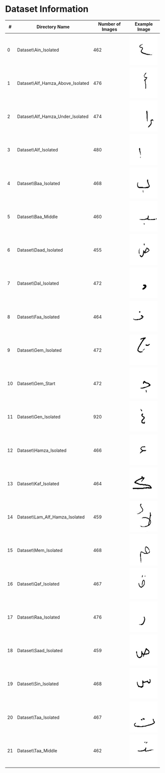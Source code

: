 # Dataset Information
| # | Directory Name | Number of Images | Example Image |
|---|----------------|------------------|---------------|
| 0 | Dataset\Ain_Isolated | 462 | <img src="Dataset\Ain_Isolated\AHCR_00084_Ain_Isolated_60.jpg" width="100" height="100"> |
| 1 | Dataset\Alf_Hamza_Above_Isolated | 476 | <img src="Dataset\Alf_Hamza_Above_Isolated\AHCR_00101_Alf_Hamza_Above_Isolated_9.jpg" width="100" height="100"> |
| 2 | Dataset\Alf_Hamza_Under_Isolated | 474 | <img src="Dataset\Alf_Hamza_Under_Isolated\AHCR_00121_Alf_Hamza_Under_Isolated_49.jpg" width="100" height="100"> |
| 3 | Dataset\Alf_Isolated | 480 | <img src="Dataset\Alf_Isolated\AHCR_00023_Alf_Isolated_6.jpg" width="100" height="100"> |
| 4 | Dataset\Baa_Isolated | 468 | <img src="Dataset\Baa_Isolated\AHCR_00085_Baa_Isolated_24.jpg" width="100" height="100"> |
| 5 | Dataset\Baa_Middle | 460 | <img src="Dataset\Baa_Middle\AHCR_00078_Baa_Middle_65.jpg" width="100" height="100"> |
| 6 | Dataset\Daad_Isolated | 455 | <img src="Dataset\Daad_Isolated\AHCR_00099_Daad_Isolated_22.jpg" width="100" height="100"> |
| 7 | Dataset\Dal_Isolated | 472 | <img src="Dataset\Dal_Isolated\AHCR_00105_Dal_Isolated_36.jpg" width="100" height="100"> |
| 8 | Dataset\Faa_Isolated | 464 | <img src="Dataset\Faa_Isolated\AHCR_00095_Faa_Isolated_8.jpg" width="100" height="100"> |
| 9 | Dataset\Gem_Isolated | 472 | <img src="Dataset\Gem_Isolated\AHCR_00118_Gem_Isolated_10.jpg" width="100" height="100"> |
| 10 | Dataset\Gem_Start | 472 | <img src="Dataset\Gem_Start\AHCR_00041_Gem_Start_6.jpg" width="100" height="100"> |
| 11 | Dataset\Gen_Isolated | 920 | <img src="Dataset\Gen_Isolated\AHCR_00106_Gen_Isolated_77.jpg" width="100" height="100"> |
| 12 | Dataset\Hamza_Isolated | 466 | <img src="Dataset\Hamza_Isolated\AHCR_00058_Hamza_Isolated_36.jpg" width="100" height="100"> |
| 13 | Dataset\Kaf_Isolated | 464 | <img src="Dataset\Kaf_Isolated\AHCR_00046_Kaf_Isolated_28.jpg" width="100" height="100"> |
| 14 | Dataset\Lam_Alf_Hamza_Isolated | 459 | <img src="Dataset\Lam_Alf_Hamza_Isolated\AHCR_00043_Lam_Alf_Hamza_Isolated_37.jpg" width="100" height="100"> |
| 15 | Dataset\Mem_Isolated | 468 | <img src="Dataset\Mem_Isolated\AHCR_00048_Mem_Isolated_49.jpg" width="100" height="100"> |
| 16 | Dataset\Qaf_Isolated | 467 | <img src="Dataset\Qaf_Isolated\AHCR_00028_Qaf_Isolated_6.jpg" width="100" height="100"> |
| 17 | Dataset\Raa_Isolated | 476 | <img src="Dataset\Raa_Isolated\AHCR_00117_Raa_Isolated_60.jpg" width="100" height="100"> |
| 18 | Dataset\Saad_Isolated | 459 | <img src="Dataset\Saad_Isolated\AHCR_00006_Saad_Isolated_16.jpg" width="100" height="100"> |
| 19 | Dataset\Sin_Isolated | 468 | <img src="Dataset\Sin_Isolated\AHCR_00063_Sin_Isolated_68.jpg" width="100" height="100"> |
| 20 | Dataset\Taa_Isolated | 467 | <img src="Dataset\Taa_Isolated\AHCR_00046_Taa_Isolated_23.jpg" width="100" height="100"> |
| 21 | Dataset\Taa_Middle | 462 | <img src="Dataset\Taa_Middle\AHCR_00084_Taa_Middle_75.jpg" width="100" height="100"> |

